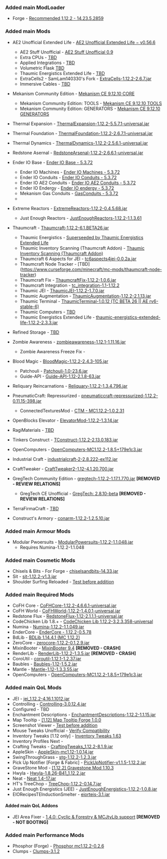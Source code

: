 ### Added main ModLoader
* Forge - [Recommended 1.12.2 - 14.23.5.2859](https://files.minecraftforge.net/net/minecraftforge/forge/index_1.12.2.html)

### Added main Mods
* AE2 Unofficial Extended Life - [AE2 Unofficial Extended Life − v0.56.6](https://www.curseforge.com/minecraft/mc-mods/ae2-extended-life/files/5411078)
    - AE2 Stuff Unofficial - [AE2 Stuff Unofficial 0.9](https://www.curseforge.com/minecraft/mc-mods/ae2-stuff-unofficial/files/5002181)
    - Extra CPUs - [TBD](https://www.curseforge.com/minecraft/mc-mods/extracpus)
    - Applied Integrations - [TBD](https://www.curseforge.com/minecraft/mc-mods/applied-integrations)
    - Volumetric Flask [TBD](https://www.curseforge.com/minecraft/mc-mods/volumetric-flask)
    - Thaumic Energistics Extended Life - [TBD](https://www.curseforge.com/minecraft/mc-mods/thaumic-energistics-extended-life)
    - ExtraCells2 - SamLam140330's Fork - [ExtraCells-1.12.2-2.6.7.jar](https://www.curseforge.com/minecraft/mc-mods/extra-cells-2-samlam140330s-fork/files/3329212)
    - Immersive Cables - [TBD](https://www.curseforge.com/minecraft/mc-mods/immersive-cables)

* Mekanism Community Edition - [Mekanism CE 9.12.10 CORE](https://www.curseforge.com/minecraft/mc-mods/mekanism-ce/files/5351260)
    - Mekanism Community Edition: TOOLS - [Mekanism CE 9.12.10 TOOLS](https://www.curseforge.com/minecraft/mc-mods/mekanism-ce-tools/files/5351262)
    - Mekanism Community Edition: GENERATORS - [Mekanism CE 9.12.10 GENERATORS](https://www.curseforge.com/minecraft/mc-mods/mekanism-ce-generators/files/5351261)

* Thermal Expansion - [ThermalExpansion-1.12.2-5.5.7.1-universal.jar](https://www.curseforge.com/minecraft/mc-mods/thermal-expansion/files/2926431)
* Thermal Foundation - [ThermalFoundation-1.12.2-2.6.7.1-universal.jar]()
* Thermal Dynamics - [ThermalDynamics-1.12.2-2.5.6.1-universal.jar](https://www.curseforge.com/minecraft/mc-mods/thermal-dynamics/download/2920505)
* Redstone Asernal - [RedstoneArsenal-1.12.2-2.6.6.1-universal.jar]()
* Ender IO Base - [Ender IO Base - 5.3.72](https://legacy.curseforge.com/minecraft/mc-mods/ender-io-base/files)
    - Ender IO Machines - [Ender IO Machines - 5.3.72](https://legacy.curseforge.com/minecraft/mc-mods/ender-io-machines/files)
    - Ender IO Conduits - [Ender IO Conduits - 5.3.72](https://legacy.curseforge.com/minecraft/mc-mods/ender-io-conduits/files)
    - Ender IO AE2 Conduits - [Ender IO AE2 Conduits - 5.3.72](https://legacy.curseforge.com/minecraft/mc-mods/ender-io-ae2-conduits/files)
    - Ender IO Endergy - [Ender IO endergy - 5.3.72](https://legacy.curseforge.com/minecraft/mc-mods/ender-io-endergy/files)
    - Mekanism Gas Conduits - [GasConduits - 5.3.72](https://legacy.curseforge.com/minecraft/mc-mods/gas-conduits/files)
    -
* Extreme Reactors - [ExtremeReactors-1.12.2-0.4.5.68.jar](https://www.curseforge.com/minecraft/mc-mods/extreme-reactors/files/3194746)
    - Just Enough Reactors - [JustEnoughReactors-1.12.2-1.1.3.61](https://www.curseforge.com/minecraft/mc-mods/just-enough-reactors/files/2671784)

* Thaumcraft - [Thaumcraft-1.12.2-6.1.BETA26.jar](https://www.curseforge.com/minecraft/mc-mods/thaumcraft/files/2629023)
    - Thaumic Energistics - [Superseeded by Thaumic Energistics Extended Life](https://www.curseforge.com/minecraft/mc-mods/thaumic-energistics/files/2915506)
    - Thaumic Inventory Scanning (Thaumcraft Addon) - [Thaumic Inventory Scanning (Thaumcraft Addon)](https://www.curseforge.com/minecraft/mc-mods/thaumcraft-inventory-scanning/files/2559089)
    - Thaumcraft 6 Aspects for JEI - [tc6aspects4jei-0.0.2a.jar](https://www.curseforge.com/minecraft/mc-mods/thaumcraft-6-aspects-for-jei/files/2579495)
    - Thaumcraft Node Tracker - [TBD] (https://www.curseforge.com/minecraft/mc-mods/thaumcraft-node-tracker)
    - Thaumcraft Fix - [ThaumcraftFix-1.12.2-1.0.6.jar](https://www.curseforge.com/minecraft/mc-mods/thaumcraftfix/files/5718230)
    - Thaumcraft Integration - [tc_integration-1.1-1.12.2](https://www.curseforge.com/minecraft/mc-mods/thaumcraft-integration/files/5657580)
    - Thaumic JEI - [ThaumicJEI-1.12.2-1.7.0.jar](https://www.curseforge.com/minecraft/mc-mods/thaumic-jei/files/5646810)
    - Thaumic Augmentation - [ThaumicAugmentation-1.12.2-2.1.13.jar](https://www.curseforge.com/minecraft/mc-mods/thaumic-augmentation/files/5129455)
    - Thaumic Terminal - [ThaumicTerminal-1.0.12 (TC BETA 26 || AE rv6-stable-6)](https://www.curseforge.com/minecraft/mc-mods/thaumic-terminal/files/2702806)
    - Thaumic Computers - [TBD]()
    - Thaumic Energistics Extended Life - [thaumic-energistics-extended-life-1.12.2-2.3.3.jar](https://www.curseforge.com/minecraft/mc-mods/thaumic-energistics-extended-life/files/5512421)

* Refined Storage - [TBD](https://www.curseforge.com/minecraft/mc-mods/refined-storage/files/2940914)
* Zombie Awareness - [zombieawareness-1.12.1-1.11.16.jar](https://www.curseforge.com/minecraft/mc-mods/zombie-awareness/files/2663393)
    - Zombie Awareness Freeze Fix - []()
* Blood Magic - [BloodMagic-1.12.2-2.4.3-105.jar](https://www.curseforge.com/minecraft/mc-mods/blood-magic/files/2822288)
    - Patchouli - [Patchouli-1.0-23.6.jar](https://www.curseforge.com/minecraft/mc-mods/patchouli/files/3162874)
    - Guide-API - [Guide-API-1.12-2.1.8-63.jar](https://www.curseforge.com/minecraft/mc-mods/guide-api/files/2645992)
* Reliquary Reincarnations - [Reliquary-1.12.2-1.3.4.796.jar](https://www.curseforge.com/minecraft/mc-mods/reliquary-reincarnations/files/2761319)

* PneumaticCraft: Repressurized - [pneumaticcraft-repressurized-1.12.2-0.11.15-398.jar](https://www.curseforge.com/minecraft/mc-mods/pneumaticcraft-repressurized/files/2978408)
    - ConnectedTexturesMod - [CTM - MC1.12.2-1.0.2.31](https://www.curseforge.com/minecraft/mc-mods/ctm/files/2915363)
* OpenBlocks Elevator - [ElevatorMod-1.12.2-1.3.14.jar](https://www.curseforge.com/minecraft/mc-mods/openblocks-elevator/files/2845365)
* RagiMaterials - [TBD](https://www.curseforge.com/minecraft/mc-mods/ragimaterials)
* Tinkers Construct - [TConstruct-1.12.2-2.13.0.183.jar](https://www.curseforge.com/minecraft/mc-mods/tinkers-construct/files/2902483)
* OpenComputers - [OpenComputers-MC1.12.2-1.8.5+179e1c3.jar](https://www.curseforge.com/minecraft/mc-mods/opencomputers/files/5274236)
* Industrial Craft - [industrialcraft-2-2.8.222-ex112.jar](https://www.curseforge.com/minecraft/mc-mods/industrial-craft/files/3838713)
* CraftTweaker - [CraftTweaker2-1.12-4.1.20.700.jar](https://www.curseforge.com/minecraft/mc-mods/crafttweaker/files/5486112)
* GregTech Community Edition - [gregtech-1.12.2-1.17.1.770.jar](https://www.curseforge.com/minecraft/mc-mods/gregtechce/files/3478805) **[REMOVED - REVIEW RELATIONS]**
    - GregTech CE Unofficial - [GregTech: 2.8.10-beta](https://www.curseforge.com/minecraft/mc-mods/gregtech-ce-unofficial/files/5519022) **[REMOVED - REVIEW RELATIONS]**
* TerraFirmaCraft - [TBD](https://www.curseforge.com/minecraft/mc-mods/terrafirmacraft)
* Construct's Armory - [conarm-1.12.2-1.2.5.10.jar](https://www.curseforge.com/minecraft/mc-mods/constructs-armory/files/3174535)



### Added main Armour Mods
* Modular Pwoersuits - [ModularPowersuits-1.12.2-1.1.048.jar](https://www.curseforge.com/minecraft/mc-mods/modular-powersuits/files/4623218)
    - Requires Numina-1.12.2-1.1.048

### Added main Cosmetic Mods
* Chisels & Bits - For Forge - [chiselsandbits-14.33.jar](https://www.curseforge.com/minecraft/mc-mods/chisels-bits/files/2720655)
* Sit - [sit-1.12.2-v1.3.jar](https://www.curseforge.com/minecraft/mc-mods/sit/files/2848862)
* Shoulder Surfing Reloaded - [Test before addition](https://www.curseforge.com/minecraft/mc-mods/shoulder-surfing-reloaded/files/5183202)


### Added main Required Mods
* CoFH Core - [CoFHCore-1.12.2-4.6.6.1-universal.jar](https://www.curseforge.com/minecraft/mc-mods/cofh-core/download/2920433)
* CoFH World - [CoFHWorld-1.12.2-1.4.0.1-universal.jar](https://www.curseforge.com/minecraft/mc-mods/cofh-world/download/2920434)
* Redstone Flux - [RedstoneFlux-1.12-2.1.1.1-universal.jar](https://www.curseforge.com/minecraft/mc-mods/redstone-flux/download/2920436)
* CodeChicken Lib 1.8.+ - [CodeChicken Lib 1.12.2-3.2.3.358-universal](https://www.curseforge.com/minecraft/mc-mods/codechicken-lib-1-8/download/2779848)
* Numina - [Numina-1.12.2-1.1.049.jar](https://www.curseforge.com/minecraft/mc-mods/numina/files/4629835)
* EnderCore - [EnderCore - 1.12.2-0.5.78](https://www.curseforge.com/minecraft/mc-mods/endercore/files/4671384)
* BdLib - [BDLib 1.14.4.1 (MC 1.12.2)](https://www.curseforge.com/minecraft/mc-mods/bdlib/files/4675629)
* ZeroCore - [zerocore-1.12.2-0.1.2.9.jar](https://www.curseforge.com/minecraft/mc-mods/zerocore/files/3194743)
* MixinBooter - [MixinBooter 9.4](https://www.curseforge.com/minecraft/mc-mods/mixin-booter/files/5739618) **[REMOVED - CRASH]**
* RenderLib - [RenderLib-1.12.2-1.3.5.jar](https://www.curseforge.com/minecraft/mc-mods/renderlib/files/5421689) **[REMOVED - CRASH]**
* CoroUtil - [coroutil-1.12.1-1.2.37.jar](https://legacy.curseforge.com/minecraft/mc-mods/coroutil)
* Baubles - [Baubles-1.12-1.5.2.jar](https://www.curseforge.com/minecraft/mc-mods/baubles/files/2518667)
* Mantle - [Mantle-1.12-1.3.3.55.jar](https://www.curseforge.com/minecraft/mc-mods/mantle/files/2713386)
* OpenComputers - [OpenComputers-MC1.12.2-1.8.5+179e1c3.jar](https://www.curseforge.com/minecraft/mc-mods/opencomputers/files/5274236)


### Added main QoL Mods
* JEI - [jei_1.12.2-4.16.1.1012.jar](https://www.curseforge.com/minecraft/mc-mods/jei/files/5101347)
* Controlling - [Controlling-3.0.12.4.jar](https://www.curseforge.com/minecraft/mc-mods/controlling/files/5408385)
* Configured - TBD
* Enchantment Descriptions - [EnchantmentDescriptions-1.12.2-1.1.15.jar](https://www.curseforge.com/minecraft/mc-mods/enchantment-descriptions/files/2689502)
* Map Tooltip - [[1.12] Map Tooltip Forge 1.0.0](https://www.curseforge.com/minecraft/mc-mods/map-tooltip/files/2962308)
* Screenshot Viewer - [Test before addition](https://www.curseforge.com/minecraft/mc-mods/screenshot-viewer/files/4236445)
* Mouse Tweaks Unofficial - [Verify Compatibility](https://www.curseforge.com/minecraft/mc-mods/mouse-tweaks-unofficial)
* Inventory Tweaks [1.12 only] - [Inventory Tweaks 1.63](https://www.curseforge.com/minecraft/mc-mods/inventory-tweaks/files/2482481)
* Inventory Profiles Next - []()
* Crafting Tweaks - [CraftingTweaks_1.12.2-8.1.9.jar](https://www.curseforge.com/minecraft/mc-mods/crafting-tweaks/files/2562139)
* AppleSkin - [AppleSkin-mc1.12-1.0.14.jar](https://www.curseforge.com/minecraft/mc-mods/appleskin/files/2987247)
* SwingThroughGrass - [stg-1.12.2-1.2.3.jar](https://www.curseforge.com/minecraft/mc-mods/swingthroughgrass/files/2508268)
* Pick Up Notifier [Forge & Fabric] - [PickUpNotifier-v1.1.5-1.12.2.jar](https://www.curseforge.com/minecraft/mc-mods/pick-up-notifier/files/3062121)
* GraveStone Mod - [[1.12.2] Gravestone Mod 1.10.3](https://www.curseforge.com/minecraft/mc-mods/gravestone-mod/files/2744766)
* Hwyla - [Hwyla-1.8.26-B41_1.12.2.jar](https://www.curseforge.com/minecraft/mc-mods/hwyla/files/2568751)
* Neat - [Neat 1.4-17.jar](https://www.curseforge.com/minecraft/mc-mods/neat/files/2595310)
* HT's TreeChop - [TreeChop-1.12.2-0.14.7.jar](https://www.curseforge.com/minecraft/mc-mods/treechop/files/3532213)
* Just Enough Energistics (JEE) - [JustEnoughEnergistics-1.12.2-1.0.8.jar](https://www.curseforge.com/minecraft/mc-mods/just-enough-energistics-jee/files/2783832)
* EIORecipesTEInductionSmelter - [eiorteis-3.1.jar](https://www.curseforge.com/minecraft/mc-mods/eiorecipesteinductionsmelter/files/2602660)


#### Added main QoL Addons
* JEI Area Fixer - [1.4.0: Cyclic & Forestry & MCJtyLib support](https://www.curseforge.com/minecraft/mc-mods/jei-area-fixer/files/5691271) **[REMOVED - NOT BOOTING]**


### Added main Performance Mods
* Phosphor (Forge) - [Phosphor mc1.12.2-0.2.6](https://www.curseforge.com/minecraft/mc-mods/phosphor-forge/files/2747710)
* Clumps - [Clumps-3.1.2](https://www.curseforge.com/minecraft/mc-mods/clumps/files/2666198)


